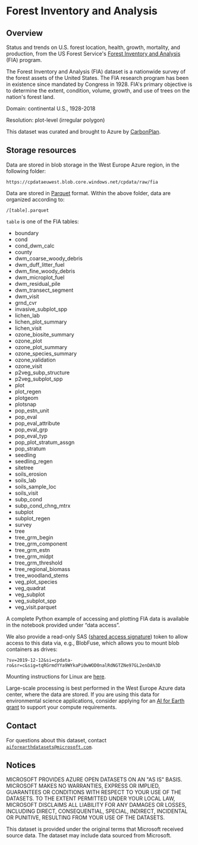 # Forest Inventory and Analysis

## Overview

Status and trends on U.S. forest location, health, growth, mortality, and production, from the US Forest Service's  [Forest Inventory and Analysis](https://www.fia.fs.fed.us/) (FIA) program.  

The Forest Inventory and Analysis (FIA) dataset is a nationwide survey of the forest assets of the United States. The FIA research program has been in existence since mandated by Congress in 1928. FIA's primary objective is to determine the extent, condition, volume, growth, and use of trees on the nation's forest land.

Domain: continental U.S., 1928-2018

Resolution: plot-level (irregular polygon)

This dataset was curated and brought to Azure by [CarbonPlan](https://carbonplan.org/).


## Storage resources

Data are stored in blob storage in the West Europe Azure region, in the following folder:

`https://cpdataeuwest.blob.core.windows.net/cpdata/raw/fia`

Data are stored in [Parquet](https://parquet.apache.org/) format.  Within the above folder, data are organized according to:

`/[table].parquet`

`table` is one of the FIA tables:

- boundary
- cond
- cond_dwm_calc
- county
- dwm_coarse_woody_debris
- dwm_duff_litter_fuel
- dwm_fine_woody_debris
- dwm_microplot_fuel
- dwm_residual_pile
- dwm_transect_segment
- dwm_visit
- grnd_cvr
- invasive_subplot_spp
- lichen_lab
- lichen_plot_summary
- lichen_visit
- ozone_biosite_summary
- ozone_plot
- ozone_plot_summary
- ozone_species_summary
- ozone_validation
- ozone_visit
- p2veg_subp_structure
- p2veg_subplot_spp
- plot
- plot_regen
- plotgeom
- plotsnap
- pop_estn_unit
- pop_eval
- pop_eval_attribute
- pop_eval_grp
- pop_eval_typ
- pop_plot_stratum_assgn
- pop_stratum
- seedling
- seedling_regen
- sitetree
- soils_erosion
- soils_lab
- soils_sample_loc
- soils_visit
- subp_cond
- subp_cond_chng_mtrx
- subplot
- subplot_regen
- survey
- tree
- tree_grm_begin
- tree_grm_component
- tree_grm_estn
- tree_grm_midpt
- tree_grm_threshold
- tree_regional_biomass
- tree_woodland_stems
- veg_plot_species
- veg_quadrat
- veg_subplot
- veg_subplot_spp
- veg_visit.parquet

A complete Python example of accessing and plotting FIA data is available in the notebook provided under &ldquo;data access&rdquo;.

We also provide a read-only SAS (<a href="https://docs.microsoft.com/en-us/azure/storage/common/storage-sas-overview">shared access signature</a>) token to allow access to this data via, e.g., BlobFuse, which allows you to mount blob containers as drives:

`?sv=2019-12-12&si=cpdata-ro&sr=c&sig=tqRGrmdYYa9WYkaPi0wWOD0nalRdNGTZNe97GL2enDA%3D`

Mounting instructions for Linux are [here](https://docs.microsoft.com/en-us/azure/storage/blobs/storage-how-to-mount-container-linux).

Large-scale processing is best performed in the West Europe Azure data center, where the data are stored.  If you are using this data for environmental science applications, consider applying for an [AI for Earth grant](http://aka.ms/ai4egrants) to support your compute requirements.


## Contact

For questions about this dataset, contact [`aiforearthdatasets@microsoft.com`](mailto:aiforearthdatasets@microsoft.com?subject=fia%20question).


## Notices

MICROSOFT PROVIDES AZURE OPEN DATASETS ON AN "AS IS" BASIS. MICROSOFT MAKES NO WARRANTIES, EXPRESS OR IMPLIED, GUARANTEES OR CONDITIONS WITH RESPECT TO YOUR USE OF THE DATASETS. TO THE EXTENT PERMITTED UNDER YOUR LOCAL LAW, MICROSOFT DISCLAIMS ALL LIABILITY FOR ANY DAMAGES OR LOSSES, INCLUDING DIRECT, CONSEQUENTIAL, SPECIAL, INDIRECT, INCIDENTAL OR PUNITIVE, RESULTING FROM YOUR USE OF THE DATASETS. 

This dataset is provided under the original terms that Microsoft received source data. The dataset may include data sourced from Microsoft.
